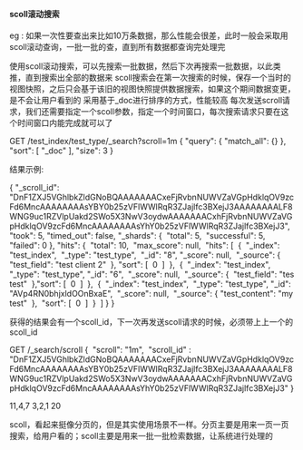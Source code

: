 #### scoll滚动搜索

eg : 如果一次性要查出来比如10万条数据，那么性能会很差，此时一般会采取用scoll滚动查询，一批一批的查，直到所有数据都查询完处理完

使用scoll滚动搜索，可以先搜索一批数据，然后下次再搜索一批数据，以此类推，直到搜索出全部的数据来
scoll搜索会在第一次搜索的时候，保存一个当时的视图快照，之后只会基于该旧的视图快照提供数据搜索，如果这个期间数据变更，是不会让用户看到的
采用基于_doc进行排序的方式，性能较高
每次发送scroll请求，我们还需要指定一个scoll参数，指定一个时间窗口，每次搜索请求只要在这个时间窗口内能完成就可以了

GET /test_index/test_type/_search?scroll=1m
{
  "query": {
​    "match_all": {}
  },
  "sort": [ "_doc" ],
  "size": 3
}

结果示例:

{
  "_scroll_id": "DnF1ZXJ5VGhlbkZldGNoBQAAAAAAACxeFjRvbnNUWVZaVGpHdklqOV9zcFd6MncAAAAAAAAsYBY0b25zVFlWWlRqR3ZJajlfc3BXejJ3AAAAAAAALF8WNG9uc1RZVlpUakd2SWo5X3NwV3oydwAAAAAAACxhFjRvbnNUWVZaVGpHdklqOV9zcFd6MncAAAAAAAAsYhY0b25zVFlWWlRqR3ZJajlfc3BXejJ3",
  "took": 5,
  "timed_out": false,
  "_shards": {
​    "total": 5,
​    "successful": 5,
​    "failed": 0
  },
  "hits": {
​    "total": 10,
​    "max_score": null,
​    "hits": [
​      {
​        "_index": "test_index",
​        "_type": "test_type",
​        "_id": "8",
​        "_score": null,
​        "_source": {
​          "test_field": "test client 2"
​        },
​        "sort": [
​          0
​        ]
​      },
​      {
​        "_index": "test_index",
​        "_type": "test_type",
​        "_id": "6",
​        "_score": null,
​        "_source": {
​          "test_field": "tes test"
​        },
​        "sort": [
​          0
​        ]
​      },
​      {
​        "_index": "test_index",
​        "_type": "test_type",
​        "_id": "AVp4RN0bhjxldOOnBxaE",
​        "_score": null,
​        "_source": {
​          "test_content": "my test"
​        },
​        "sort": [
​          0
​        ]
​      }
​    ]
  }
}

获得的结果会有一个scoll_id，下一次再发送scoll请求的时候，必须带上上一个的scoll_id

GET /_search/scroll
{
​    "scroll": "1m", 
​    "scroll_id" : "DnF1ZXJ5VGhlbkZldGNoBQAAAAAAACxeFjRvbnNUWVZaVGpHdklqOV9zcFd6MncAAAAAAAAsYBY0b25zVFlWWlRqR3ZJajlfc3BXejJ3AAAAAAAALF8WNG9uc1RZVlpUakd2SWo5X3NwV3oydwAAAAAAACxhFjRvbnNUWVZaVGpHdklqOV9zcFd6MncAAAAAAAAsYhY0b25zVFlWWlRqR3ZJajlfc3BXejJ3"
}

11,4,7
3,2,1
20

scoll，看起来挺像分页的，但是其实使用场景不一样。分页主要是用来一页一页搜索，给用户看的；scoll主要是用来一批一批检索数据，让系统进行处理的